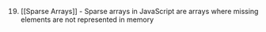 
19. [[Sparse Arrays]] - Sparse arrays in JavaScript are arrays where missing elements are not represented in memory